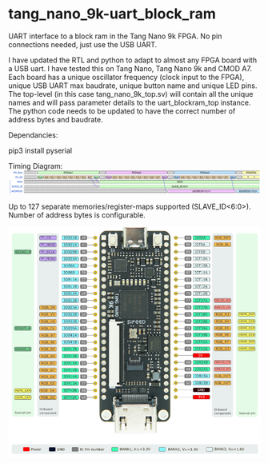 # tang_nano_9k-uart_block_ram
UART interface to a block ram in the Tang Nano 9k FPGA. No pin connections needed, just use the USB UART.

I have updated the RTL and python to adapt to almost any FPGA board with a USB uart. I have tested this on Tang Nano, Tang Nano 9k and CMOD A7.
Each board has a unique oscillator frequency (clock input to the FPGA), unique USB UART max baudrate, unique button name and unique LED pins.
The top-level (in this case tang_nano_9k_top.sv) will contain all the unique names and will pass parameter details to the uart_blockram_top instance.
The python code needs to be updated to have the correct number of address bytes and baudrate.

Dependancies:

pip3 install pyserial

Timing Diagram:
![picture](https://github.com/charkster/tang_nano_9k-uart_block_ram/blob/main/images/uart_header1.png)
<p>Up to 127 separate memories/register-maps supported (SLAVE_ID<6:0>). Number of address bytes is configurable.</p>
  
![picture](https://github.com/charkster/tang_nano_9k-uart_block_ram/blob/main/images/tang_nano_9k_pinout.png)
